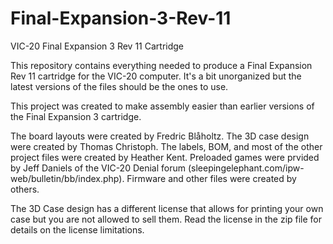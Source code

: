 # Final-Expansion-3-Rev-11
VIC-20 Final Expansion 3 Rev 11 Cartridge

This repository contains everything needed to produce a Final Expansion Rev 11 cartridge for the VIC-20 computer.  It's a bit unorganized but the latest versions of the files should be the ones to use.

This project was created to make assembly easier than earlier versions of the Final Expansion 3 cartridge.

The board layouts were created by Fredric Blåholtz.  The 3D case design were created by Thomas Christoph.  The labels, BOM, and most of the other project files were created by Heather Kent.  Preloaded games were prvided by Jeff Daniels of the VIC-20 Denial forum (sleepingelephant.com/ipw-web/bulletin/bb/index.php).  Firmware and other files were created by others.

The 3D Case design has a different license that allows for printing your own case but you are not allowed to sell them.  Read the license in the zip file for details on the license limitations.
